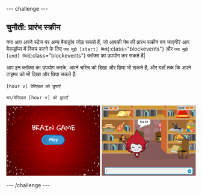 --- challenge ---
## चुनौती: प्रारंभ स्क्रीन
क्या आप अपने स्टेज पर अन्य बैकड्रॉप जोड़ सकते हैं, जो आपकी गेम की प्रारंभ स्क्रीन बन जाएगी? आप बैकड्रॉप्स में स्विच करने के लिए `जब मुझे [start] मिले`{:class="blockevents"} और `जब मुझे [end] मिले`{:class="blockevents"} ब्लॉक्स का उपयोग कर सकते हैं|

आप इन ब्लॉक्स का उपयोग करके, अपने चरित्र को दिखा और छिपा भी सकते हैं, और यहाँ तक कि अपने टाइमर को भी दिखा और छिपा सकते हैं:

```blocks
[hour v] वेरिएबल को छुपाएँ
```
```blocks
चर/वेरिएबल [hour v] को छुपाएँ
```

![screenshot](images/brain-startscreen.png)




--- /challenge ---
